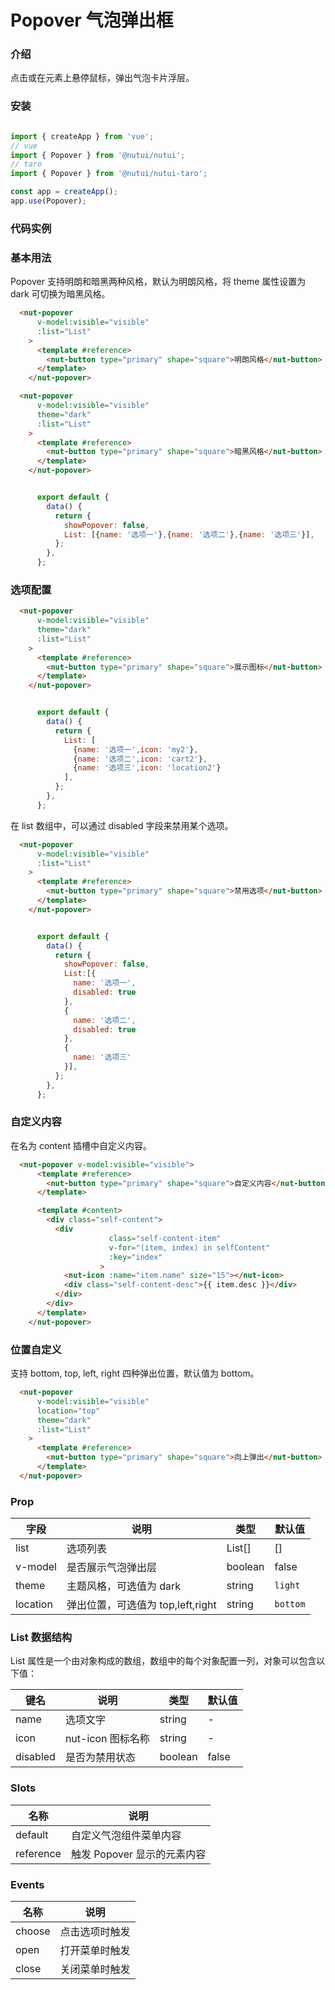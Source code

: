 # Popover 气泡弹出框

### 介绍

点击或在元素上悬停鼠标，弹出气泡卡片浮层。

### 安装

```javascript

import { createApp } from 'vue';
// vue
import { Popover } from '@nutui/nutui';
// taro
import { Popover } from '@nutui/nutui-taro';

const app = createApp();
app.use(Popover);

```

### 代码实例

### 基本用法

Popover 支持明朗和暗黑两种风格，默认为明朗风格，将 theme 属性设置为 dark 可切换为暗黑风格。

```html
  <nut-popover
      v-model:visible="visible"
      :list="List"
    >
      <template #reference>
        <nut-button type="primary" shape="square">明朗风格</nut-button>
      </template>
    </nut-popover>

  <nut-popover
      v-model:visible="visible"
      theme="dark"
      :list="List"
    >
      <template #reference>
        <nut-button type="primary" shape="square">暗黑风格</nut-button>
      </template>
    </nut-popover>
```

```javascript

      export default {
        data() {
          return {
            showPopover: false,
            List: [{name: '选项一'},{name: '选项二'},{name: '选项三'}],
          };
        },
      };

```

### 选项配置

```html
  <nut-popover
      v-model:visible="visible"
      theme="dark"
      :list="List"
    >
      <template #reference>
        <nut-button type="primary" shape="square">展示图标</nut-button>
      </template>
    </nut-popover>

```


```javascript

      export default {
        data() {
          return {
            List: [
              {name: '选项一',icon: 'my2'},
              {name: '选项二',icon: 'cart2'},
              {name: '选项三',icon: 'location2'}
            ],
          };
        },
      };

```


在 list 数组中，可以通过 disabled 字段来禁用某个选项。

```html
  <nut-popover
      v-model:visible="visible"
      :list="List"
    >
      <template #reference>
        <nut-button type="primary" shape="square">禁用选项</nut-button>
      </template>
    </nut-popover>
```


```javascript

      export default {
        data() {
          return {
            showPopover: false,
            List:[{
              name: '选项一',
              disabled: true
            },
            {
              name: '选项二',
              disabled: true
            },
            {
              name: '选项三'
            }],
          };
        },
      };

```

### 自定义内容

在名为 content 插槽中自定义内容。

```html
  <nut-popover v-model:visible="visible">
      <template #reference>
        <nut-button type="primary" shape="square">自定义内容</nut-button>
      </template>

      <template #content>
        <div class="self-content">
          <div
                      class="self-content-item"
                      v-for="(item, index) in selfContent"
                      :key="index"
                    >
            <nut-icon :name="item.name" size="15"></nut-icon>
            <div class="self-content-desc">{{ item.desc }}</div>
          </div>
        </div>
      </template>
    </nut-popover>
```

### 位置自定义

支持 bottom, top, left, right 四种弹出位置，默认值为 bottom。

```html
  <nut-popover
      v-model:visible="visible"
      location="top"
      theme="dark"
      :list="List"
    >
      <template #reference>
        <nut-button type="primary" shape="square">向上弹出</nut-button>
      </template>
  </nut-popover>

```



### Prop  

| 字段            | 说明                            | 类型     | 默认值      |
|----------------|---------------------------------|---------|------------|
| list          | 选项列表                          | List[]   | []        |
| v-model        | 是否展示气泡弹出层                 | boolean  | false     |
| theme          | 主题风格，可选值为 dark            | string   | `light`   |
| location       | 弹出位置，可选值为 top,left,right  | string   | `bottom`  |

### List 数据结构  

List 属性是一个由对象构成的数组，数组中的每个对象配置一列，对象可以包含以下值：

| 键名            | 说明                 | 类型      | 默认值  |
|----------------|----------------------|----------|--------|
| name           | 选项文字               | string   | -      |
| icon           | nut-icon 图标名称      | string   | -      |
| disabled       | 是否为禁用状态          | boolean  | false  | 


### Slots

| 名称    | 说明         |
|---------|--------------|
| default | 自定义气泡组件菜单内容 |
| reference | 触发 Popover 显示的元素内容 |

### Events

| 名称    | 说明         |
|---------|--------------|
| choose | 点击选项时触发 |
| open   | 打开菜单时触发 |
| close  | 关闭菜单时触发 |